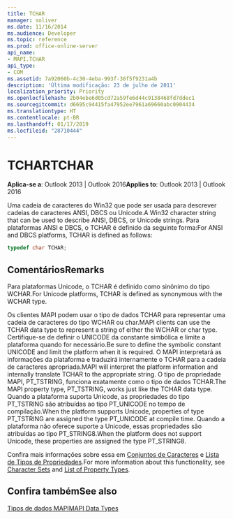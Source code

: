 ```yaml
---
title: TCHAR
manager: soliver
ms.date: 11/16/2014
ms.audience: Developer
ms.topic: reference
ms.prod: office-online-server
api_name:
- MAPI.TCHAR
api_type:
- COM
ms.assetid: 7a92060b-4c30-4eba-993f-36f5f9231a4b
description: 'Última modificação: 23 de julho de 2011'
localization_priority: Priority
ms.openlocfilehash: 2b04ebe6d05cd72a59fe6d44c9138468fd7ddec1
ms.sourcegitcommit: d6695c94415fa47952ee7961a69660abc0904434
ms.translationtype: HT
ms.contentlocale: pt-BR
ms.lasthandoff: 01/17/2019
ms.locfileid: "28710444"
---
```

# <a name="tchar"></a><span data-ttu-id="69b19-103">TCHAR</span><span class="sxs-lookup"><span data-stu-id="69b19-103">TCHAR</span></span>

  
  
<span data-ttu-id="69b19-104">**Aplica-se a**: Outlook 2013 | Outlook 2016</span><span class="sxs-lookup"><span data-stu-id="69b19-104">**Applies to**: Outlook 2013 | Outlook 2016</span></span> 
  
<span data-ttu-id="69b19-105">Uma cadeia de caracteres do Win32 que pode ser usada para descrever cadeias de caracteres ANSI, DBCS ou Unicode.</span><span class="sxs-lookup"><span data-stu-id="69b19-105">A Win32 character string that can be used to describe ANSI, DBCS, or Unicode strings.</span></span> <span data-ttu-id="69b19-106">Para plataformas ANSI e DBCS, o TCHAR é definido da seguinte forma:</span><span class="sxs-lookup"><span data-stu-id="69b19-106">For ANSI and DBCS platforms, TCHAR is defined as follows:</span></span>
  
```cpp
typedef char TCHAR;

```

## <a name="remarks"></a><span data-ttu-id="69b19-107">Comentários</span><span class="sxs-lookup"><span data-stu-id="69b19-107">Remarks</span></span>

<span data-ttu-id="69b19-108">Para plataformas Unicode, o TCHAR é definido como sinônimo do tipo WCHAR.</span><span class="sxs-lookup"><span data-stu-id="69b19-108">For Unicode platforms, TCHAR is defined as synonymous with the WCHAR type.</span></span> 
  
<span data-ttu-id="69b19-109">Os clientes MAPI podem usar o tipo de dados TCHAR para representar uma cadeia de caracteres do tipo WCHAR ou char.</span><span class="sxs-lookup"><span data-stu-id="69b19-109">MAPI clients can use the TCHAR data type to represent a string of either the WCHAR or char type.</span></span> <span data-ttu-id="69b19-110">Certifique-se de definir o UNICODE da constante simbólica e limite a plataforma quando for necessário.</span><span class="sxs-lookup"><span data-stu-id="69b19-110">Be sure to define the symbolic constant UNICODE and limit the platform when it is required.</span></span> <span data-ttu-id="69b19-111">O MAPI interpretará as informações da plataforma e traduzirá internamente o TCHAR para a cadeia de caracteres apropriada.</span><span class="sxs-lookup"><span data-stu-id="69b19-111">MAPI will interpret the platform information and internally translate TCHAR to the appropriate string.</span></span> <span data-ttu-id="69b19-112">O tipo de propriedade MAPI, PT_TSTRING, funciona exatamente como o tipo de dados TCHAR.</span><span class="sxs-lookup"><span data-stu-id="69b19-112">The MAPI property type, PT_TSTRING, works just like the TCHAR data type.</span></span> <span data-ttu-id="69b19-113">Quando a plataforma suporta Unicode, as propriedades do tipo PT_TSTRING são atribuídas ao tipo PT_UNICODE no tempo de compilação.</span><span class="sxs-lookup"><span data-stu-id="69b19-113">When the platform supports Unicode, properties of type PT_TSTRING are assigned the type PT_UNICODE at compile time.</span></span> <span data-ttu-id="69b19-114">Quando a plataforma não oferece suporte a Unicode, essas propriedades são atribuídas ao tipo PT_STRING8.</span><span class="sxs-lookup"><span data-stu-id="69b19-114">When the platform does not support Unicode, these properties are assigned the type PT_STRING8.</span></span>
  
<span data-ttu-id="69b19-115">Confira mais informações sobre essa em [Conjuntos de Caracteres](mapi-character-sets.md) e [Lista de Tipos de Propriedades](property-types.md).</span><span class="sxs-lookup"><span data-stu-id="69b19-115">For more information about this functionality, see [Character Sets](mapi-character-sets.md) and [List of Property Types](property-types.md).</span></span> 
  
## <a name="see-also"></a><span data-ttu-id="69b19-116">Confira também</span><span class="sxs-lookup"><span data-stu-id="69b19-116">See also</span></span>



[<span data-ttu-id="69b19-117">Tipos de dados MAPI</span><span class="sxs-lookup"><span data-stu-id="69b19-117">MAPI Data Types</span></span>](mapi-data-types.md)

